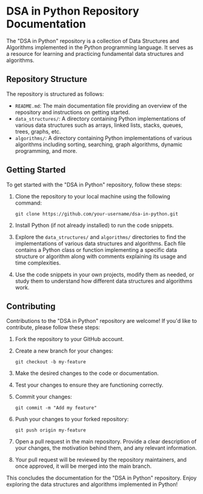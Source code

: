 # DSA in Python Repository Documentation

The "DSA in Python" repository is a collection of Data Structures and Algorithms implemented in the Python programming language. It serves as a resource for learning and practicing fundamental data structures and algorithms.

## Repository Structure

The repository is structured as follows:

- `README.md`: The main documentation file providing an overview of the repository and instructions on getting started.
- `data_structures/`: A directory containing Python implementations of various data structures such as arrays, linked lists, stacks, queues, trees, graphs, etc.
- `algorithms/`: A directory containing Python implementations of various algorithms including sorting, searching, graph algorithms, dynamic programming, and more.

## Getting Started

To get started with the "DSA in Python" repository, follow these steps:

1. Clone the repository to your local machine using the following command:
   ```
   git clone https://github.com/your-username/dsa-in-python.git
   ```

2. Install Python (if not already installed) to run the code snippets.

3. Explore the `data_structures/` and `algorithms/` directories to find the implementations of various data structures and algorithms. Each file contains a Python class or function implementing a specific data structure or algorithm along with comments explaining its usage and time complexities.

4. Use the code snippets in your own projects, modify them as needed, or study them to understand how different data structures and algorithms work.

## Contributing

Contributions to the "DSA in Python" repository are welcome! If you'd like to contribute, please follow these steps:

1. Fork the repository to your GitHub account.

2. Create a new branch for your changes:
   ```
   git checkout -b my-feature
   ```

3. Make the desired changes to the code or documentation.

4. Test your changes to ensure they are functioning correctly.

5. Commit your changes:
   ```
   git commit -m "Add my feature"
   ```

6. Push your changes to your forked repository:
   ```
   git push origin my-feature
   ```

7. Open a pull request in the main repository. Provide a clear description of your changes, the motivation behind them, and any relevant information.

8. Your pull request will be reviewed by the repository maintainers, and once approved, it will be merged into the main branch.

This concludes the documentation for the "DSA in Python" repository. Enjoy exploring the data structures and algorithms implemented in Python!
